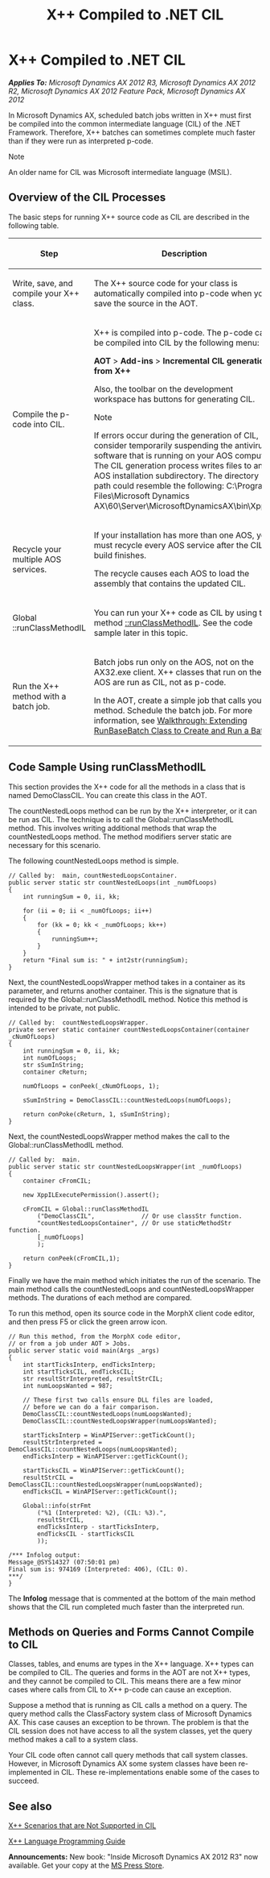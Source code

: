 ﻿---
title: X++ Compiled to .NET CIL
TOCTitle: X++ Compiled to .NET CIL
ms:assetid: 02098aad-2028-4f59-b53f-6b0bd002b25a
ms:mtpsurl: https://msdn.microsoft.com/en-us/library/Gg839855(v=AX.60)
ms:contentKeyID: 35240123
ms.date: 05/18/2015
mtps_version: v=AX.60
---

# X++ Compiled to .NET CIL 


_**Applies To:** Microsoft Dynamics AX 2012 R3, Microsoft Dynamics AX 2012 R2, Microsoft Dynamics AX 2012 Feature Pack, Microsoft Dynamics AX 2012_

In Microsoft Dynamics AX, scheduled batch jobs written in X++ must first be compiled into the common intermediate language (CIL) of the .NET Framework. Therefore, X++ batches can sometimes complete much faster than if they were run as interpreted p-code.


> [!NOTE]
> <P>An older name for CIL was Microsoft intermediate language (MSIL).</P>



## Overview of the CIL Processes

The basic steps for running X++ source code as CIL are described in the following table.

<table>
<colgroup>
<col style="width: 50%" />
<col style="width: 50%" />
</colgroup>
<thead>
<tr class="header">
<th><p>Step</p></th>
<th><p>Description</p></th>
</tr>
</thead>
<tbody>
<tr class="odd">
<td><p>Write, save, and compile your X++ class.</p></td>
<td><p>The X++ source code for your class is automatically compiled into p-code when you save the source in the AOT.</p></td>
</tr>
<tr class="even">
<td><p>Compile the p-code into CIL.</p></td>
<td><p>X++ is compiled into p-code. The p-code can be compiled into CIL by the following menu:</p>
<p><strong>AOT</strong> &gt; <strong>Add-ins</strong> &gt; <strong>Incremental CIL generation from X++</strong></p>
<p>Also, the toolbar on the development workspace has buttons for generating CIL.</p>

> [!note]  
> <P>If errors occur during the generation of CIL, consider temporarily suspending the antivirus software that is running on your AOS computer. The CIL generation process writes files to an AOS installation subdirectory. The directory path could resemble the following: C:\Program Files\Microsoft Dynamics AX\60\Server\MicrosoftDynamicsAX\bin\XppIL\</P>

</td>
</tr>
<tr class="odd">
<td><p>Recycle your multiple AOS services.</p></td>
<td><p>If your installation has more than one AOS, you must recycle every AOS service after the CIL build finishes.</p>
<p>The recycle causes each AOS to load the assembly that contains the updated CIL.</p></td>
</tr>
<tr class="even">
<td><p>Global ::runClassMethodIL</p></td>
<td><p>You can run your X++ code as CIL by using the method <a href="https://msdn.microsoft.com/en-us/library/gg802844(v=ax.60)">::runClassMethodIL</a>. See the code sample later in this topic.</p></td>
</tr>
<tr class="odd">
<td><p>Run the X++ method with a batch job.</p></td>
<td><p>Batch jobs run only on the AOS, not on the AX32.exe client. X++ classes that run on the AOS are run as CIL, not as p-code.</p>
<p>In the AOT, create a simple job that calls your method. Schedule the batch job. For more information, see <a href="walkthrough-extending-runbasebatch-class-to-create-and-run-a-batch.md">Walkthrough: Extending RunBaseBatch Class to Create and Run a Batch</a>.</p></td>
</tr>
</tbody>
</table>


## Code Sample Using runClassMethodIL

This section provides the X++ code for all the methods in a class that is named DemoClassCIL. You can create this class in the AOT.

The countNestedLoops method can be run by the X++ interpreter, or it can be run as CIL. The technique is to call the Global::runClassMethodIL method. This involves writing additional methods that wrap the countNestedLoops method. The method modifiers server static are necessary for this scenario.

The following countNestedLoops method is simple.

    // Called by:  main, countNestedLoopsContainer.
    public server static str countNestedLoops(int _numOfLoops)
    {
        int runningSum = 0, ii, kk;
        
        for (ii = 0; ii < _numOfLoops; ii++)
        {
            for (kk = 0; kk < _numOfLoops; kk++)
            {
                runningSum++;
            }
        }
        return "Final sum is: " + int2str(runningSum);
    }

Next, the countNestedLoopsWrapper method takes in a container as its parameter, and returns another container. This is the signature that is required by the Global::runClassMethodIL method. Notice this method is intended to be private, not public.

    // Called by:  countNestedLoopsWrapper.
    private server static container countNestedLoopsContainer(container _cNumOfLoops)
    {
        int runningSum = 0, ii, kk;
        int numOfLoops;
        str sSumInString;
        container cReturn;
    
        numOfLoops = conPeek(_cNumOfLoops, 1);
    
        sSumInString = DemoClassCIL::countNestedLoops(numOfLoops);
    
        return conPoke(cReturn, 1, sSumInString);
    }

Next, the countNestedLoopsWrapper method makes the call to the Global::runClassMethodIL method.

    // Called by:  main.
    public server static str countNestedLoopsWrapper(int _numOfLoops)
    {
        container cFromCIL;
        
        new XppILExecutePermission().assert();
        
        cFromCIL = Global::runClassMethodIL
            ("DemoClassCIL",             // Or use classStr function.
            "countNestedLoopsContainer", // Or use staticMethodStr function.
            [_numOfLoops]
            );
        
        return conPeek(cFromCIL,1);
    }

Finally we have the main method which initiates the run of the scenario. The main method calls the countNestedLoops and countNestedLoopsWrapper methods. The durations of each method are compared.

To run this method, open its source code in the MorphX client code editor, and then press F5 or click the green arrow icon.

    // Run this method, from the MorphX code editor,
    // or from a job under AOT > Jobs.
    public server static void main(Args _args)
    {
        int startTicksInterp, endTicksInterp;
        int startTicksCIL, endTicksCIL;
        str resultStrInterpreted, resultStrCIL;
        int numLoopsWanted = 987;
        
        // These first two calls ensure DLL files are loaded,
        // before we can do a fair comparison.    
        DemoClassCIL::countNestedLoops(numLoopsWanted);
        DemoClassCIL::countNestedLoopsWrapper(numLoopsWanted);
    
        startTicksInterp = WinAPIServer::getTickCount();
        resultStrInterpreted = DemoClassCIL::countNestedLoops(numLoopsWanted);
        endTicksInterp = WinAPIServer::getTickCount();
    
        startTicksCIL = WinAPIServer::getTickCount();
        resultStrCIL = DemoClassCIL::countNestedLoopsWrapper(numLoopsWanted);
        endTicksCIL = WinAPIServer::getTickCount();
        
        Global::info(strFmt
            ("%1 (Interpreted: %2), (CIL: %3).",
            resultStrCIL,
            endTicksInterp - startTicksInterp,
            endTicksCIL - startTicksCIL
            ));
    
    /*** Infolog output:
    Message_@SYS14327 (07:50:01 pm)
    Final sum is: 974169 (Interpreted: 406), (CIL: 0).
    ***/
    }

The **Infolog** message that is commented at the bottom of the main method shows that the CIL run completed much faster than the interpreted run.

## Methods on Queries and Forms Cannot Compile to CIL

Classes, tables, and enums are types in the X++ language. X++ types can be compiled to CIL. The queries and forms in the AOT are not X++ types, and they cannot be compiled to CIL. This means there are a few minor cases where calls from CIL to X++ p-code can cause an exception.

Suppose a method that is running as CIL calls a method on a query. The query method calls the ClassFactory system class of Microsoft Dynamics AX. This case causes an exception to be thrown. The problem is that the CIL session does not have access to all the system classes, yet the query method makes a call to a system class.

Your CIL code often cannot call query methods that call system classes. However, in Microsoft Dynamics AX some system classes have been re-implemented in CIL. These re-implementations enable some of the cases to succeed.

## See also

[X++ Scenarios that are Not Supported in CIL](x-scenarios-that-are-not-supported-in-cil.md)

[X++ Language Programming Guide](x-language-programming-guide.md)

  
**Announcements:** New book: "Inside Microsoft Dynamics AX 2012 R3" now available. Get your copy at the [MS Press Store](https://www.microsoftpressstore.com/store/inside-microsoft-dynamics-ax-2012-r3-9780735685109).

